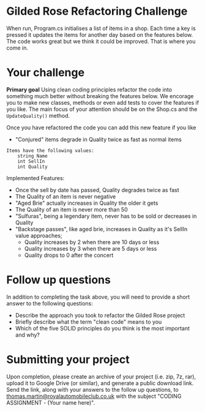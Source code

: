 # Gilded Rose Refactoring Challenge

When run, Program.cs initialises a list of items in a shop.
Each time a key is pressed it updates the items for another day based on the features below.
The code works great but we think it could be improved. That is where you come in.

# Your challenge
**Primary goal**
Using clean coding principles refactor the code into something much better without breaking the features below.
We encorage you to make new classes, methods or even add tests to cover the features if you like.
The main focus of your attention should be on the Shop.cs and the `UpdateQuality()` method.

Once you have refactored the code you can add this new feature if you like
- "Conjured" items degrade in Quality twice as fast as normal items
     

```
Items have the following values:
	string Name
	int SellIn 
	int Quality
```

Implemented Features:
- Once the sell by date has passed, Quality degrades twice as fast								
- The Quality of an item is never negative														
- "Aged Brie" actually increases in Quality the older it gets									
- The Quality of an item is never more than 50													
- "Sulfuras", being a legendary item, never has to be sold or decreases in Quality				
- "Backstage passes", like aged brie, increases in Quality as it's SellIn value approaches;		
	- Quality increases by 2 when there are 10 days or less										
	- Quality increases by 3 when there are 5 days or less										
	- Quality drops to 0 after the concert

# Follow up questions
In addition to completing the task above, you will need to provide a short answer to the following questions:
- Describe the approach you took to refactor the Gilded Rose project
- Briefly describe what the term "clean code" means to you
- Which of the five SOLID principles do you think is the most important and why?

# Submitting your project
Upon completion, please create an archive of your project (i.e. zip, 7z, rar), upload it to Google Drive (or similar), and generate a public download link. 
Send the link, along with your answers to the follow up questions, to thomas.martin@royalautomobileclub.co.uk with the subject "CODING ASSIGNMENT - (Your name here)".
